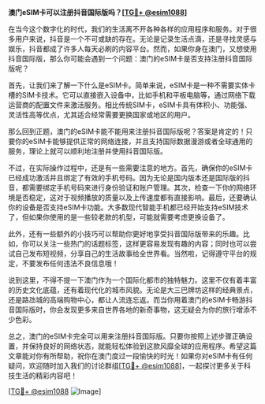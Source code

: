 **澳门eSIM卡可以注册抖音国际版吗？[[TG💪+ @esim1088](https://t.me/s/esim1088)]**

在当今这个数字化的时代，我们的生活离不开各种各样的应用程序和服务。对于很多用户来说，抖音是一个不可或缺的存在。无论是记录生活点滴，还是寻找灵感与娱乐，抖音都成了许多人每天必刷的内容平台。然而，如果你身在澳门，又想使用抖音国际版，那么你可能会遇到一个问题：澳门的eSIM卡是否支持注册抖音国际版呢？

首先，让我们来了解一下什么是eSIM卡。简单来说，eSIM卡是一种不需要实体卡槽的SIM卡技术。它可以直接嵌入设备中，比如手机和平板电脑等，通过网络下载运营商的配置文件来激活服务。相比传统SIM卡，eSIM卡具有体积小、功能强、灵活性高等优点，尤其适合经常需要更换国家或地区的用户。

那么回到正题，澳门的eSIM卡能不能用来注册抖音国际版呢？答案是肯定的！只要你的eSIM卡能够提供正常的网络连接，并且支持国际数据漫游或者全球通用的服务，理论上就可以顺利地注册并使用抖音国际版。

不过，在实际操作过程中，还是有一些需要注意的地方。首先，确保你的eSIM卡已经成功激活并且绑定了有效的手机号码。因为无论是国内版本还是国际版的抖音，都需要绑定手机号码来进行身份验证和账户管理。其次，检查一下你的网络环境是否稳定，这对于视频播放的质量以及上传速度都有直接影响。最后，还要确认你的设备是否支持eSIM卡功能。大多数现代智能手机都已经开始支持eSIM技术了，但如果你使用的是一些较老款的机型，可能就需要考虑更换设备了。

此外，还有一些额外的小技巧可以帮助你更好地享受抖音国际版带来的乐趣。比如，你可以关注一些热门的话题标签，这样更容易发现有趣的内容；同时也可以尝试自己发布短视频，分享自己的生活故事给全世界看。当然啦，记得遵守平台的规定，不要发布任何违法不良信息哦！

说到这里，不得不提一下澳门作为一个国际化都市的独特魅力。这里不仅有着丰富的历史文化底蕴，还有着现代化的城市风貌。无论是大三巴牌坊这样的经典景点，还是路氹城的高端购物中心，都让人流连忘返。而当你用着澳门的eSIM卡畅游抖音国际版时，你会发现更多来自世界各地的新奇事物，这无疑会为你的旅行增添不少色彩。

总之，澳门的eSIM卡完全可以用来注册抖音国际版。只要你按照上述步骤正确设置，并保持良好的网络状态，就能轻松体验到这款风靡全球的应用程序。希望这篇文章能对你有所帮助，祝你在澳门度过一段愉快的时光！如果你对eSIM卡有任何疑问，欢迎随时加入我们的讨论群组[[TG💪+ @esim1088](https://t.me/s/esim1088)]，一起探讨更多关于科技生活的精彩内容吧！

[[TG💪+ @esim1088](https://t.me/s/esim1088) ![Image](https://i.postimg.cc/4NQfJmqS/Snipaste-2025-05-13-00-14-12.png)]